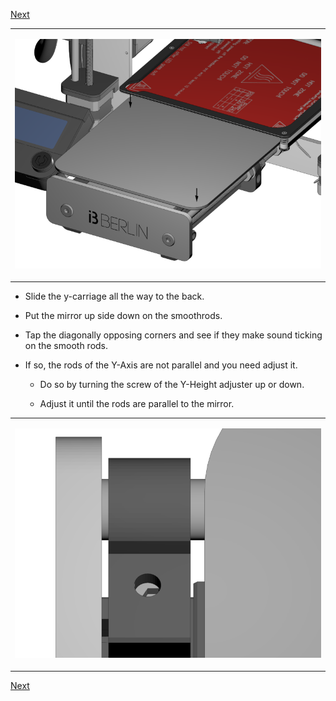 [Next](https://github.com/open3dengineering/i3_Berlin/wiki/Section-5.3-Calibrate-the-X-Axis)

<table>
<colgroup>
<col width="100%" />
</colgroup>
<tbody>
<tr class="odd">
<td align="left"><p><img src="media/Section_5_0022.png" alt="media/Section_5_0022.png" /></p></td>
</tr>
</tbody>
</table>

-   Slide the y-carriage all the way to the back.

-   Put the mirror up side down on the smoothrods.

-   Tap the diagonally opposing corners and see if they make sound ticking on the smooth rods.

-   If so, the rods of the Y-Axis are not parallel and you need adjust it.

    -   Do so by turning the screw of the Y-Height adjuster up or down.

    -   Adjust it until the rods are parallel to the mirror.

<table>
<colgroup>
<col width="100%" />
</colgroup>
<tbody>
<tr class="odd">
<td align="left"><p><img src="media/Section_5_0023.png" alt="media/Section_5_0023.png" /></p></td>
</tr>
</tbody>
</table>

[Next](https://github.com/open3dengineering/i3_Berlin/wiki/Section-5.3-Calibrate-the-X-Axis)
